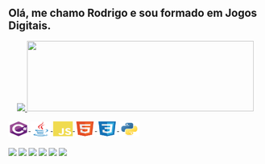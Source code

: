 ## Olá, me chamo Rodrigo e sou formado em Jogos Digitais.
<div align="center">
  <a href="https://github.com/digoha">
  <img height="140em" src="https://github-readme-stats.vercel.app/api?username=digoha&show_icons=true&theme=dracula&include_all_commits=true&count_private=true"/>
  <img height="140em" width="450em" src="https://github-readme-stats.vercel.app/api/top-langs/?username=digoha&layout=compact&langs_count=7&theme=dracula"/>
</div>
<div style="display: inline_block"><br>
  <img align="center" alt="Digo-Csharp" height="30" width="40" src="https://raw.githubusercontent.com/devicons/devicon/master/icons/csharp/csharp-original.svg">
  <img align="center" alt="Digo-Java" height="30" width="40" src="https://raw.githubusercontent.com/devicons/devicon/master/icons/java/java-original.svg">
  <img align="center" alt="Digo-Js" height="30" width="40" src="https://raw.githubusercontent.com/devicons/devicon/master/icons/javascript/javascript-plain.svg">
  <img align="center" alt="Digo-HTML" height="30" width="40" src="https://raw.githubusercontent.com/devicons/devicon/master/icons/html5/html5-original.svg">
  <img align="center" alt="Digo-CSS" height="30" width="40" src="https://raw.githubusercontent.com/devicons/devicon/master/icons/css3/css3-original.svg">
  <img align="center" alt="Digo-Python" height="30" width="40" src="https://raw.githubusercontent.com/devicons/devicon/master/icons/python/python-original.svg">
</div>

  ###
  
<div>
  <a href="https://instagram.com/digoha" target="_blank"><img src="https://img.shields.io/badge/-Instagram-%23E4405F?style=for-the-badge&logo=instagram&logoColor=white" target="_blank"></a>
  <a href="https://www.linkedin.com/in/rodrigoha/" target="_blank"><img src="https://img.shields.io/badge/-LinkedIn-%230077B5?style=for-the-badge&logo=linkedin&logoColor=white" target="_blank"></a>
  <a href="https://linktr.ee/digoha" target="_blank"><img src="https://img.shields.io/badge/Linktree-43E55E?style=for-the-badge&logo=Linktree&logoColor=white" target="_blank"></a>
  <a href="https://digomeat.itch.io/" target="_blank"><img src="https://img.shields.io/badge/itch.io-FA5C5C?style=for-the-badge&logo=itch.io&logoColor=white" target="_blank"></a>
  <a href="https://www.artstation.com/digoha" target="_blank"><img src="https://img.shields.io/badge/ArtStation-13AFF0?style=for-the-badge&logo=ArtStation&logoColor=white" target="_blank"></a>
  <a href="mailto:digoha03@gmail.com" target="_blank"><img src="https://img.shields.io/badge/Gmail-EA4335?style=for-the-badge&logo=gmail&logoColor=white" target="_blank"></a>
  
  

  
</div>
